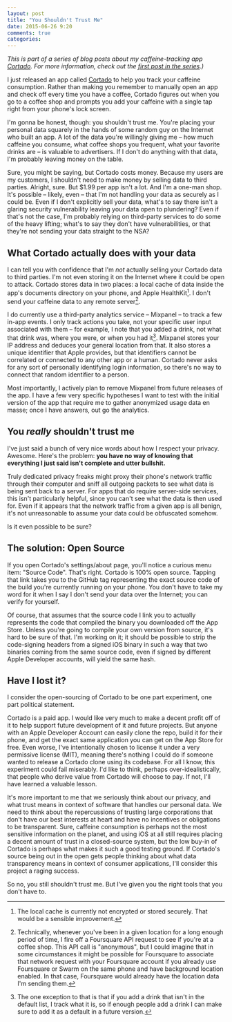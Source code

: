 ```yaml
---
layout: post
title: "You Shouldn't Trust Me"
date: 2015-06-26 9:20
comments: true
categories:
---
```


_This is part of a series of blog posts about my caffeine-tracking app [Cortado](https://itunes.apple.com/us/app/cortado/id969899327). For more information, check out the [first post in the series](http://blog.lazerwalker.com/2015/06/25/location-as-intent-introducing-cortado.html).)_

I just released an app called [Cortado](http://cortadoapp.com) to help you track your caffeine consumption. Rather than making you remember to manually open an app and check off every time you have a coffee, Cortado figures out when you go to a coffee shop and prompts you add your caffeine with a single tap right from your phone's lock screen.

I'm gonna be honest, though: you shouldn't trust me. You're placing your personal data squarely in the hands of some random guy on the Internet who built an app. A lot of the data you're willingly giving me – how much caffeine you consume, what coffee shops you frequent, what your favorite drinks are – is valuable to advertisers. If I don't do anything with that data, I'm probably leaving money on the table.

Sure, you might be saying, but Cortado costs money. Because my users are my customers, I shouldn't need to make money by selling data to third parties. Alright, sure. But $1.99 per app isn't a lot. And I'm a one-man shop. It's possible – likely, even – that I'm not handling your data as securely as I could be. Even if I don't explicitly sell your data, what's to say there isn't a glaring security vulnerability leaving your data open to plundering? Even if that's not the case, I'm probably relying on third-party services to do some of the heavy lifting; what's to say they don't have vulnerabilities, or that they're not sending your data straight to the NSA?

## What Cortado actually does with your data

I can tell you with confidence that I'm *not* actually selling your Cortado data to third parties. I'm not even storing it on the Internet where it could be open to attack. Cortado stores data in two places: a local cache of data inside the app's documents directory on your phone, and Apple HealthKit[^1]. I don't send your caffeine data to any remote server[^2]. 

I do currently use a third-party analytics service – Mixpanel – to track a few in-app events. I only track actions you take, not your specific user input associated with them – for example, I note that you added a drink, not what that drink was, where you were, or when you had it[^3]. Mixpanel stores your IP address and deduces your general location from that. It also stores a unique identifier that Apple provides, but that identifiers cannot be correlated or connected to any other app or a human. Cortado never asks for any sort of personally identifying login information, so there's no way to connect that random identifier to a person.

Most importantly, I actively plan to remove Mixpanel from future releases of the app. I have a few very specific hypotheses I want to test with the initial version of the app that require me to gather anonymized usage data en masse; once I have answers, out go the analytics.

## You *really* shouldn't trust me

I've just said a bunch of very nice words about how I respect your privacy. Awesome. Here's the problem: **you have no way of knowing that everything I just said isn't complete and utter bullshit.**

Truly dedicated privacy freaks might proxy their phone's network traffic through their computer and sniff all outgoing packets to see what data is being sent back to a server. For apps that do require server-side services, this isn't particularly helpful, since you can't see what the data is then used for. Even if it appears that the network traffic from a given app is all benign, it's not unreasonable to assume your data could be obfuscated somehow.

Is it even possible to be sure?

## The solution: Open Source 

If you open Cortado's settings/about page, you'll notice a curious menu item: "Source Code". That's right. Cortado is 100% open source. Tapping that link takes you to the GitHub tag representing the exact source code of the build you're currently running on your phone. You don't have to take my word for it when I say I don't send your data over the Internet; you can verify for yourself.

Of course, that assumes that the source code I link you to actually represents the code that compiled the binary you downloaded off the App Store. Unless you're going to compile your own version from source, it's hard to be sure of that. I'm working on it; it should be possible to strip the code-signing headers from a signed iOS binary in such a way that two binaries coming from the same source code, even if signed by different Apple Developer accounts, will yield the same hash.

## Have I lost it?

I consider the open-sourcing of Cortado to be one part experiment, one part political statement.

Cortado is a paid app. I would like very much to make a decent profit off of it to help support future development of it and future projects. But anyone with an Apple Developer Account can easily clone the repo, build it for their phone, and get the exact same application you can get on the App Store for free. Even worse, I've intentionally chosen to license it under a very permissive license (MIT), meaning there's nothing I could do if someone wanted to release a Cortado clone using its codebase. For all I know, this experiment could fail miserably. I'd like to think, perhaps over-idealistically, that people who derive value from Cortado will choose to pay. If not, I'll have learned a valuable lesson.

It's more important to me that we seriously think about our privacy, and what trust means in context of software that handles our personal data. We need to think about the repercussions of trusting large corporations that don't have our best interests at heart and have no incentives or obligations to be transparent. Sure, caffeine consumption is perhaps not the most sensitive information on the planet, and using iOS at all still requires placing a decent amount of trust in a closed-source system, but the low buy-in of Cortado is perhaps what makes it such a good testing ground. If Cortado's source being out in the open gets people thinking about what data transparency means in context of consumer applications, I'll consider this project a raging success.

So no, you still shouldn't trust me. But I've given you the right tools that you don't have to.

[^1]: The local cache is currently not encrypted or stored securely. That would be a sensible improvement.

[^2]: Technically, whenever you've been in a given location for a long enough period of time, I fire off a Foursquare API request to see if you're at a coffee shop. This API call is "anonymous", but I could imagine that in some circumstances it might be possible for Foursquare to associate that network request with your Foursquare account if you already use Foursquare or Swarm on the same phone and have background location enabled. In that case, Foursquare would already have the location data I'm sending them.

[^3]: The one exception to that is that if you add a drink that isn't in the default list, I track what it is, so if enough people add a drink I can make sure to add it as a default in a future version.